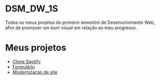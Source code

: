 # DSM_DW_1S

Todos os meus projetos do primeiro semestre de Desenvolvimento Web, afim de promover um bom visual em relação ao meu progresso.

<h1>Meus projetos</h1>
<ul>
  <li><a href="https://1freelipe.github.io/DSM_DW_1S/Clone_Spotify/">Clone Spotify</a></li>
  <li><a href="https://1freelipe.github.io/DSM_DW_1S/Form/">Formulário</a></li>
  <li><a href=">https://1freelipe.github.io/DSM_DW_1S/Modernizacao/">Modernização de site</a></li>
</ul>
